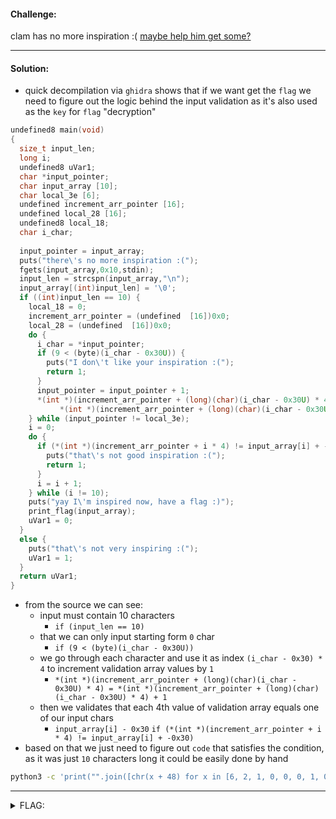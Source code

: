 #### Challenge:

clam has no more inspiration :(
[maybe help him get some?](./uninspired ":ignore")

---

#### Solution:

- quick decompilation via `ghidra` shows that if we want get the `flag` we need to figure out the logic behind the input validation as it's also used as the `key` for `flag` "decryption"


```c
undefined8 main(void)
{
  size_t input_len;
  long i;
  undefined8 uVar1;
  char *input_pointer;
  char input_array [10];
  char local_3e [6];
  undefined increment_arr_pointer [16];
  undefined local_28 [16];
  undefined8 local_18;
  char i_char;
  
  input_pointer = input_array;
  puts("there\'s no more inspiration :(");
  fgets(input_array,0x10,stdin);
  input_len = strcspn(input_array,"\n");
  input_array[(int)input_len] = '\0';
  if ((int)input_len == 10) {
    local_18 = 0;
    increment_arr_pointer = (undefined  [16])0x0;
    local_28 = (undefined  [16])0x0;
    do {
      i_char = *input_pointer;
      if (9 < (byte)(i_char - 0x30U)) {
        puts("I don\'t like your inspiration :(");
        return 1;
      }
      input_pointer = input_pointer + 1;
      *(int *)(increment_arr_pointer + (long)(char)(i_char - 0x30U) * 4) =
           *(int *)(increment_arr_pointer + (long)(char)(i_char - 0x30U) * 4) + 1;
    } while (input_pointer != local_3e);
    i = 0;
    do {
      if (*(int *)(increment_arr_pointer + i * 4) != input_array[i] + -0x30) {
        puts("that\'s not good inspiration :(");
        return 1;
      }
      i = i + 1;
    } while (i != 10);
    puts("yay I\'m inspired now, have a flag :)");
    print_flag(input_array);
    uVar1 = 0;
  }
  else {
    puts("that\'s not very inspiring :(");
    uVar1 = 1;
  }
  return uVar1;
}
```

- from the source we can see:
  - input must contain 10 characters 
    - `if (input_len == 10)`
  - that we can only input starting form `0` char
    - `if (9 < (byte)(i_char - 0x30U))`
  - we go through each character and use it as index `(i_char - 0x30) * 4` to increment validation array values by `1`
    - `*(int *)(increment_arr_pointer + (long)(char)(i_char - 0x30U) * 4) = *(int *)(increment_arr_pointer + (long)(char)(i_char - 0x30U) * 4) + 1`
  - then we validates that each 4th value of validation array equals one of our input chars
    - `input_array[i] - 0x30` `if (*(int *)(increment_arr_pointer + i * 4) != input_array[i] + -0x30)` 
- based on that we just need to figure out `code` that satisfies the condition, as it was just `10` characters long it could be easily done by hand

```bash
python3 -c 'print("".join([chr(x + 48) for x in [6, 2, 1, 0, 0, 0, 1, 0, 0, 0]]))' | ./uninspired 
```

---

<details><summary>FLAG:</summary>

```
actf{ten_digit_numbers_are_very_inspiring}
```

</details>
<br/>
